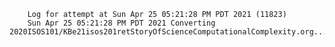         Log for attempt at Sun Apr 25 05:21:28 PM PDT 2021 (11823)
        Sun Apr 25 05:21:28 PM PDT 2021 Converting 2020ISOS101/KBe21isos201retStoryOfScienceComputationalComplexity.org...
